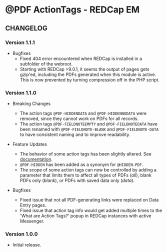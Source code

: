 # @PDF ActionTags - REDCap EM

## CHANGELOG

### Version 1.1.1

- Bugfixes
  - Fixed 404 error encountered when REDCap is installed in a subfolder of the webroot.
  - Starting with REDCap >9.0.1, it seems the output of pages gets gzip'ed, including the PDFs generated when this module is active. This is now prevented by turning compression off in the PHP script.

### Version 1.1.0

- Breaking Changes
  - The action tags `@PDF-HIDDENDATA` and `@PDF-HIDDENNODATA` were removed, since they cannot work on PDFs for all records.
  - The action tags `@PDF-FIELDNOTEEMPTY` and `@PDF-FIELDNOTEDATA` have been renamed with `@PDF-FIELDNOTE-BLANK` and `@PDF-FIELDNOTE-DATA` to have consistent naming and to improve readability.

- Feature Updates
  - The behavior of some action tags has been slightly altered. See [documentation](README.md).
  - `@PDF-HIDDEN` has been added as a synonym for `@HIDDEN-PDF`.
  - The scope of some action tags can now be controlled by adding a parameter that limits them to affect all types of PDFs (_all_), blank PDFs only (_blank_), or PDFs with saved data only (_data_).

- Bugfixes
  - Fixed issue that not all PDF-generating links were replaced on Data Entry pages.
  - Fixed issue that action tag info would get added multiple times to the 'What are Action Tags?' popup in REDCap instances with active Messenger.

### Version 1.0.0

- Initial release.